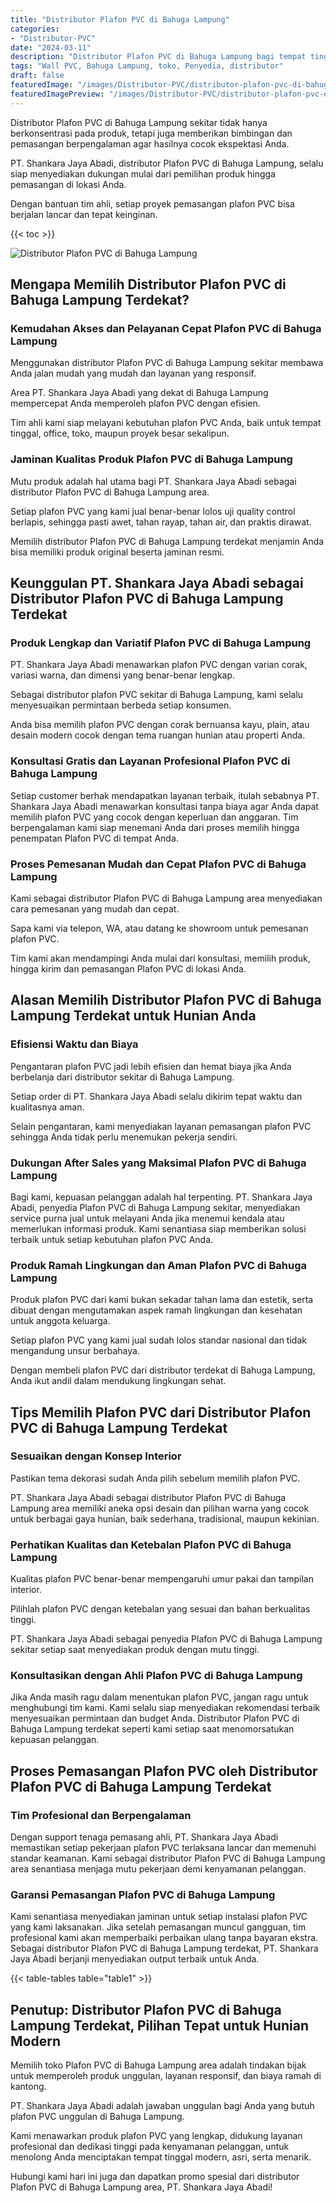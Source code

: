 ```yaml
---
title: "Distributor Plafon PVC di Bahuga Lampung"
categories:
- "Distributor-PVC"
date: "2024-03-11"
description: "Distributor Plafon PVC di Bahuga Lampung bagi tempat tinggal, kantor, serta ritel. Material terbaik, variasi motif, pilihan warna elegan, beserta jasa penempatan ditangani oleh tim profesional dan kepastian resmi!|Layanan distribusi Plafon PVC di Bahuga Lampung untuk kebutuhan tempat tinggal, kantor, maupun gerai, dengan material terbaik dan pemasangan oleh teknisi berpengalaman serta garansi resmi.|Solusi Plafon PVC di Bahuga Lampung yang terbukti untuk hunian, perkantoran, serta gerai, bersama panel unggulan dan penempatan ditangani oleh tenaga ahli profesional dan jaminan resmi.|Penjualan Plafon PVC di Bahuga Lampung bagi tempat tinggal, perkantoran, serta gerai, beserta material terbaik dan pemasangan oleh teknisi ahli, dilengkapi dengan jaminan resmi.}"
tags: "Wall PVC, Bahuga Lampung, toko, Penyedia, distributor"
draft: false
featuredImage: "/images/Distributor-PVC/distributor-plafon-pvc-di-bahuga-lampung.png"
featuredImagePreview: "/images/Distributor-PVC/distributor-plafon-pvc-di-bahuga-lampung.png"
---
```


Distributor Plafon PVC di Bahuga Lampung sekitar tidak hanya berkonsentrasi pada produk, tetapi juga memberikan bimbingan dan pemasangan berpengalaman agar hasilnya cocok ekspektasi Anda.

PT. Shankara Jaya Abadi, distributor Plafon PVC di Bahuga Lampung, selalu siap menyediakan dukungan mulai dari pemilihan produk hingga pemasangan di lokasi Anda.

Dengan bantuan tim ahli, setiap proyek pemasangan plafon PVC bisa berjalan lancar dan tepat keinginan.

{{< toc >}}

![Distributor Plafon PVC di Bahuga Lampung](/images/Distributor-PVC/Distributor-Plafon-PVC-di-Bahuga-Lampung.png)

## Mengapa Memilih Distributor Plafon PVC di Bahuga Lampung Terdekat?

### Kemudahan Akses dan Pelayanan Cepat Plafon PVC di Bahuga Lampung

Menggunakan distributor Plafon PVC di Bahuga Lampung sekitar membawa Anda jalan mudah yang mudah dan layanan yang responsif.

Area PT. Shankara Jaya Abadi yang dekat di Bahuga Lampung mempercepat Anda memperoleh plafon PVC dengan efisien.

Tim ahli kami siap melayani kebutuhan plafon PVC Anda, baik untuk tempat tinggal, office, toko, maupun proyek besar sekalipun.

### Jaminan Kualitas Produk Plafon PVC di Bahuga Lampung

Mutu produk adalah hal utama bagi PT. Shankara Jaya Abadi sebagai distributor Plafon PVC di Bahuga Lampung area.

Setiap plafon PVC yang kami jual benar-benar lolos uji quality control berlapis, sehingga pasti awet, tahan rayap, tahan air, dan praktis dirawat.

Memilih distributor Plafon PVC di Bahuga Lampung terdekat menjamin Anda bisa memiliki produk original beserta jaminan resmi.

## Keunggulan PT. Shankara Jaya Abadi sebagai Distributor Plafon PVC di Bahuga Lampung Terdekat

### Produk Lengkap dan Variatif Plafon PVC di Bahuga Lampung

PT. Shankara Jaya Abadi menawarkan plafon PVC dengan varian corak, variasi warna, dan dimensi yang benar-benar lengkap.

Sebagai distributor plafon PVC sekitar di Bahuga Lampung, kami selalu menyesuaikan permintaan berbeda setiap konsumen.

Anda bisa memilih plafon PVC dengan corak bernuansa kayu, plain, atau desain modern cocok dengan tema ruangan hunian atau properti Anda.

### Konsultasi Gratis dan Layanan Profesional Plafon PVC di Bahuga Lampung

Setiap customer berhak mendapatkan layanan terbaik, itulah sebabnya PT. Shankara Jaya Abadi menawarkan konsultasi tanpa biaya agar Anda dapat memilih plafon PVC yang cocok dengan keperluan dan anggaran. Tim berpengalaman kami siap menemani Anda dari proses memilih hingga penempatan Plafon PVC di tempat Anda.

### Proses Pemesanan Mudah dan Cepat Plafon PVC di Bahuga Lampung

Kami sebagai distributor Plafon PVC di Bahuga Lampung area menyediakan cara pemesanan yang mudah dan cepat.

Sapa kami via telepon, WA, atau datang ke showroom untuk pemesanan plafon PVC.

Tim kami akan mendampingi Anda mulai dari konsultasi, memilih produk, hingga kirim dan pemasangan Plafon PVC di lokasi Anda.

## Alasan Memilih Distributor Plafon PVC di Bahuga Lampung Terdekat untuk Hunian Anda

### Efisiensi Waktu dan Biaya

Pengantaran plafon PVC jadi lebih efisien dan hemat biaya jika Anda berbelanja dari distributor sekitar di Bahuga Lampung.

Setiap order di PT. Shankara Jaya Abadi selalu dikirim tepat waktu dan kualitasnya aman.

Selain pengantaran, kami menyediakan layanan pemasangan plafon PVC sehingga Anda tidak perlu menemukan pekerja sendiri.

### Dukungan After Sales yang Maksimal Plafon PVC di Bahuga Lampung

Bagi kami, kepuasan pelanggan adalah hal terpenting. PT. Shankara Jaya Abadi, penyedia Plafon PVC di Bahuga Lampung sekitar, menyediakan service purna jual untuk melayani Anda jika menemui kendala atau memerlukan informasi produk. Kami senantiasa siap memberikan solusi terbaik untuk setiap kebutuhan plafon PVC Anda.

### Produk Ramah Lingkungan dan Aman Plafon PVC di Bahuga Lampung

Produk plafon PVC dari kami bukan sekadar tahan lama dan estetik, serta dibuat dengan mengutamakan aspek ramah lingkungan dan kesehatan untuk anggota keluarga.

Setiap plafon PVC yang kami jual sudah lolos standar nasional dan tidak mengandung unsur berbahaya.

Dengan membeli plafon PVC dari distributor terdekat di Bahuga Lampung, Anda ikut andil dalam mendukung lingkungan sehat.

## Tips Memilih Plafon PVC dari Distributor Plafon PVC di Bahuga Lampung Terdekat

### Sesuaikan dengan Konsep Interior

Pastikan tema dekorasi sudah Anda pilih sebelum memilih plafon PVC.

PT. Shankara Jaya Abadi sebagai distributor Plafon PVC di Bahuga Lampung area memiliki aneka opsi desain dan pilihan warna yang cocok untuk berbagai gaya hunian, baik sederhana, tradisional, maupun kekinian.

### Perhatikan Kualitas dan Ketebalan Plafon PVC di Bahuga Lampung

Kualitas plafon PVC benar-benar mempengaruhi umur pakai dan tampilan interior.

Pilihlah plafon PVC dengan ketebalan yang sesuai dan bahan berkualitas tinggi.

PT. Shankara Jaya Abadi sebagai penyedia Plafon PVC di Bahuga Lampung sekitar setiap saat menyediakan produk dengan mutu tinggi.

### Konsultasikan dengan Ahli Plafon PVC di Bahuga Lampung

Jika Anda masih ragu dalam menentukan plafon PVC, jangan ragu untuk menghubungi tim kami. Kami selalu siap menyediakan rekomendasi terbaik menyesuaikan permintaan dan budget Anda. Distributor Plafon PVC di Bahuga Lampung terdekat seperti kami setiap saat menomorsatukan kepuasan pelanggan.

## Proses Pemasangan Plafon PVC oleh Distributor Plafon PVC di Bahuga Lampung Terdekat

### Tim Profesional dan Berpengalaman

Dengan support tenaga pemasang ahli, PT. Shankara Jaya Abadi memastikan setiap pekerjaan plafon PVC terlaksana lancar dan memenuhi standar keamanan. Kami sebagai distributor Plafon PVC di Bahuga Lampung area senantiasa menjaga mutu pekerjaan demi kenyamanan pelanggan.

### Garansi Pemasangan Plafon PVC di Bahuga Lampung

Kami senantiasa menyediakan jaminan untuk setiap instalasi plafon PVC yang kami laksanakan. Jika setelah pemasangan muncul gangguan, tim profesional kami akan memperbaiki perbaikan ulang tanpa bayaran ekstra. Sebagai distributor Plafon PVC di Bahuga Lampung terdekat, PT. Shankara Jaya Abadi berjanji menyediakan output terbaik untuk Anda.

{{< table-tables table="table1" >}}

## Penutup: Distributor Plafon PVC di Bahuga Lampung Terdekat, Pilihan Tepat untuk Hunian Modern

Memilih toko Plafon PVC di Bahuga Lampung area adalah tindakan bijak untuk memperoleh produk unggulan, layanan responsif, dan biaya ramah di kantong.

PT. Shankara Jaya Abadi adalah jawaban unggulan bagi Anda yang butuh plafon PVC unggulan di Bahuga Lampung.

Kami menawarkan produk plafon PVC yang lengkap, didukung layanan profesional dan dedikasi tinggi pada kenyamanan pelanggan, untuk menolong Anda menciptakan tempat tinggal modern, asri, serta menarik.

Hubungi kami hari ini juga dan dapatkan promo spesial dari distributor Plafon PVC di Bahuga Lampung area, PT. Shankara Jaya Abadi!
